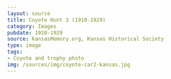 ```yaml
---
layout: source
title: Coyote Hunt 3 (1910-1929)
category: Images
pubdate: 1910-1929
source: KansasMemory.org, Kansas Historical Society 
type: image
tags: 
- Coyote and trophy photo
img: /sources/img/coyote-car2-kansas.jpg 
---
```

